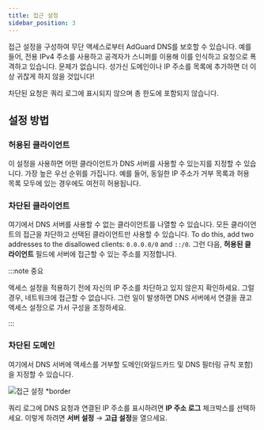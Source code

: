 ```yaml
---
title: 접근 설정
sidebar_position: 3
---
```


접근 설정을 구성하여 무단 액세스로부터 AdGuard DNS를 보호할 수 있습니다. 예를 들어, 전용 IPv4 주소를 사용하고 공격자가 스니퍼를 이용해 이를 인식하고 요청으로 폭격하고 있습니다. 문제가 없습니다. 성가신 도메인이나 IP 주소를 목록에 추가하면 더 이상 귀찮게 하지 않을 것입니다!

차단된 요청은 쿼리 로그에 표시되지 않으며 총 한도에 포함되지 않습니다.

## 설정 방법

### 허용된 클라이언트

이 설정을 사용하면 어떤 클라이언트가 DNS 서버를 사용할 수 있는지를 지정할 수 있습니다. 가장 높은 우선 순위를 가집니다. 예를 들어, 동일한 IP 주소가 거부 목록과 허용 목록 모두에 있는 경우에도 여전히 허용됩니다.

### 차단된 클라이언트

여기에서 DNS 서버를 사용할 수 없는 클라이언트를 나열할 수 있습니다. 모든 클라이언트의 접근을 차단하고 선택된 클라이언트만 사용할 수 있습니다. To do this, add two addresses to the disallowed clients: `0.0.0.0/0` and `::/0`. 그런 다음, **허용된 클라이언트** 필드에 서버에 접근할 수 있는 주소를 지정합니다.

:::note 중요

액세스 설정을 적용하기 전에 자신의 IP 주소를 차단하고 있지 않은지 확인하세요. 그럴 경우, 네트워크에 접근할 수 없습니다. 그런 일이 발생하면 DNS 서버에서 연결을 끊고 액세스 설정으로 가서 구성을 조정하세요.

:::

### 차단된 도메인

여기에서 DNS 서버에 액세스를 거부할 도메인(와일드카드 및 DNS 필터링 규칙 포함)을 지정할 수 있습니다.

![접근 설정 \*border](https://cdn.adtidy.org/content/release_notes/dns/v2-5/AS-ko.png)

쿼리 로그에 DNS 요청과 연결된 IP 주소를 표시하려면 **IP 주소 로그** 체크박스를 선택하세요. 이렇게 하려면 **서버 설정** → **고급 설정**을 열으세요.
